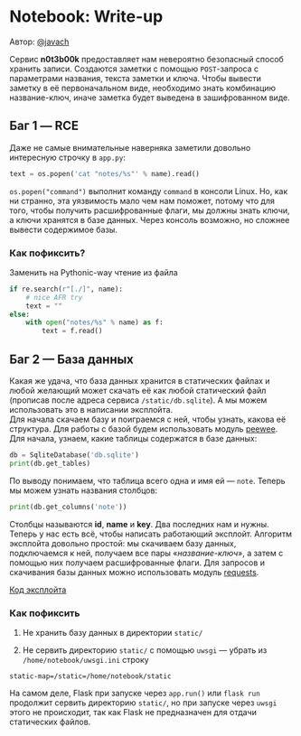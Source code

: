# Notebook: Write-up

Автор: [@javach](https://github.com/javach)

Сервис __n0t3b00k__ предоставляет нам невероятно безопасный способ хранить записи. Создаются заметки 
с помощью `POST`-запроса с параметрами названия, текста заметки и ключа. Чтобы вывести заметку в 
её первоначальном виде, необходимо знать комбинацию название-ключ, иначе заметка будет выведена 
в зашифрованном виде.  

## Баг 1 — RCE

Даже не самые внимательные наверняка заметили довольно интересную строчку в `app.py`: 

```python
text = os.popen('cat "notes/%s"' % name).read()
```

`os.popen("command")` выполнит команду `command` в консоли Linux. 
Но, как ни странно, эта уязвимость мало чем нам поможет, потому что для того, чтобы
получить расшифрованные флаги, мы должны знать ключи, а ключи хранятся в базе данных. Через
консоль возможно, но сложнее вывести содержимое базы. 

### Как пофиксить?

Заменить на Pythonic-way чтение из файла

```python
if re.search(r"[./]", name):
    # nice AFR try
    text = ""
else:
    with open("notes/%s" % name) as f:
        text = f.read()
```

## Баг 2 — База данных

Какая же удача, что база данных хранится 
в статических файлах и любой желающий может скачать её как любой статический файл (прописав после 
адреса сервиса `/static/db.sqlite`). А мы можем использовать это в написании эксплойта.  
Для начала скачаем базу и поиграемся с ней, чтобы узнать, какова её структура. Для работы с базой
будем использовать модуль [peewee](http://docs.peewee-orm.com/en/latest/). Для начала, узнаем, 
какие таблицы содержатся в базе данных:
```python
db = SqliteDatabase('db.sqlite')
print(db.get_tables)
```
По выводу понимаем, что таблица всего одна и имя ей — `note`. Теперь мы можем узнать названия столбцов:
```python
print(db.get_columns('note'))
```
Столбцы называются __id__, __name__ и __key__. Два последних нам и нужны.  
Теперь у нас есть всё, чтобы написать работающий эксплойт. Алгоритм эксплойта довольно простой: мы скачиваем базу
данных, подключаемся к ней, получаем все пары «_название-ключ_», а затем с помощью них получаем расшифрованные 
флаги. Для запросов и скачивания базы данных можно использовать модуль 
[requests](http://docs.python-requests.org/en/master/).

[Код эксплойта](javach_notebook_opendb.py)

### Как пофиксить

1. Не хранить базу данных в директории `static/`

2. Не сервить директорию `static/` с помощью `uwsgi` — убрать из `/home/notebook/uwsgi.ini` строку

```
static-map=/static=/home/notebook/static
```

На самом деле, Flask при запуске через `app.run()` или `flask run` продолжит сервить директорию `static/`, но при запуске через `uwsgi` этого не происходит, так как Flask не предназначен для отдачи статических файлов.
